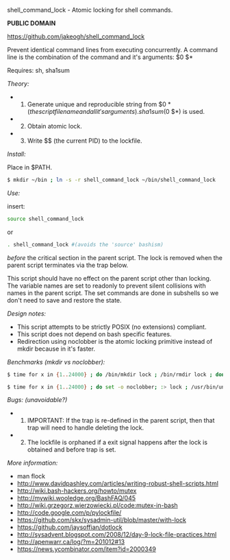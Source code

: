 shell_command_lock - Atomic locking for shell commands.

**PUBLIC DOMAIN**

https://github.com/jakeogh/shell_command_lock

Prevent identical command lines from executing concurrently. A command line is the combination of the command and it's arguments: $0 $*

Requires: sh, sha1sum

*Theory:*

- 1. Generate unique and reproducible string from $0 $* (the script file name and all it's arguments). sha1sum($0 $*) is used.
- 2. Obtain atomic lock.
- 3. Write $$ (the current PID) to the lockfile.

*Install:*

Place in $PATH.

```sh
$ mkdir ~/bin ; ln -s -r shell_command_lock ~/bin/shell_command_lock
```

*Use:*

insert:
```sh
source shell_command_lock
```
or
```sh
. shell_command_lock #(avoids the 'source' bashism)
```
_before_ the critical section in the parent script. The lock is removed when the parent script terminates via the trap below.

This script should have no effect on the parent script other than locking. The variable names are set to readonly to prevent silent collisions with names in the parent script. The set commands are done in subshells so we don't need to save and restore the state.

*Design notes:*

- This script attempts to be strictly POSIX (no extensions) compliant.
- This script does not depend on bash specific features.
- Redirection using noclobber is the atomic locking primitive instead of mkdir because in it's faster.

*Benchmarks (mkdir vs noclobber):*
``` sh
$ time for x in {1..24000} ; do /bin/mkdir lock ; /bin/rmdir lock ; done
```
```sh
$ time for x in {1..24000} ; do set -o noclobber; :> lock ; /usr/bin/unlink lock ; done
```

*Bugs: (unavoidable?)*

- 1. IMPORTANT: If the trap is re-defined in the parent script, then that trap will need to handle deleting the lock.
- 2. The lockfile is orphaned if a exit signal happens after the lock is obtained and before trap is set.

*More information:*

 - man flock
 - http://www.davidpashley.com/articles/writing-robust-shell-scripts.html
 - http://wiki.bash-hackers.org/howto/mutex
 - http://mywiki.wooledge.org/BashFAQ/045
 - http://wiki.grzegorz.wierzowiecki.pl/code:mutex-in-bash
 - http://code.google.com/p/pylockfile/
 - https://github.com/skx/sysadmin-util/blob/master/with-lock
 - https://github.com/jaysoffian/dotlock
 - http://sysadvent.blogspot.com/2008/12/day-9-lock-file-practices.html
 - http://apenwarr.ca/log/?m=201012#13
 - https://news.ycombinator.com/item?id=2000349

